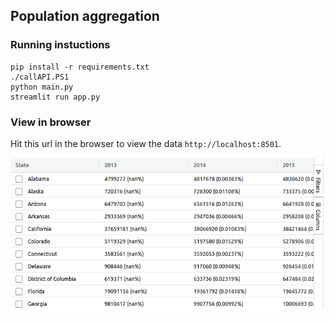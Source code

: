 ## Population aggregation 

### Running instuctions
```
pip install -r requirements.txt
./callAPI.PS1
python main.py
streamlit run app.py
```

### View in browser
Hit this url in the browser to view the data `http://localhost:8501`.

![image](st_app.png)
